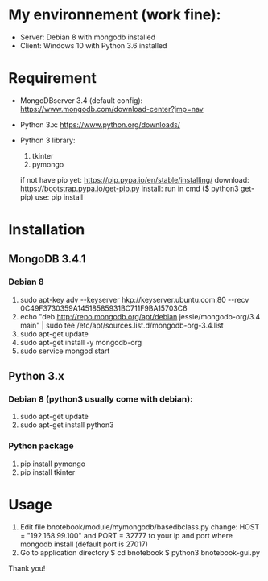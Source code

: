 # My environnement (work fine):
* Server: Debian 8 with mongodb installed
* Client: Windows 10 with Python 3.6 installed


# Requirement
- MongoDBserver 3.4 (default config): https://www.mongodb.com/download-center?jmp=nav
- Python 3.x: https://www.python.org/downloads/
- Python 3 library:
	1. tkinter
	2. pymongo
	
	if not have pip yet: https://pip.pypa.io/en/stable/installing/
	download: https://bootstrap.pypa.io/get-pip.py
	install: run in cmd ($ python3 get-pip)
	use: pip install <package-name>

# Installation
## MongoDB 3.4.1
### Debian 8
1. sudo apt-key adv --keyserver hkp://keyserver.ubuntu.com:80 --recv 0C49F3730359A14518585931BC711F9BA15703C6
2. echo "deb http://repo.mongodb.org/apt/debian jessie/mongodb-org/3.4 main" | sudo tee /etc/apt/sources.list.d/mongodb-org-3.4.list
3. sudo apt-get update
4. sudo apt-get install -y mongodb-org
5. sudo service mongod start
## Python 3.x
### Debian 8 (python3 usually come with debian):
1. sudo apt-get update
2. sudo apt-get install python3
### Python package
1. pip install pymongo
2. pip install tkinter

# Usage
1. Edit file bnotebook/module/mymongodb/basedbclass.py
	change: HOST = "192.168.99.100" and PORT = 32777 to your ip and port where mongodb install (default port is 27017)
2. Go to application directory
	$ cd bnotebook
	$ python3 bnotebook-gui.py

Thank you!